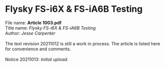 # Flysky FS-i6X & FS-iA6B Testing

File name: **Article 1003.pdf**<br/>
Title name: *Flysky FS-i6X & FS-iA6B Testing*<br/>
Author: *Jesse Carpenter*<br/>
<br/>
The text revision 20211012 is still a work in process. The article is listed here for convenience and comments.<br/>
<br/>
Notice 20211013: *Initial upload.*
